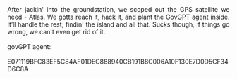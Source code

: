 <div style="text-align: justify;">
After jackin' into the groundstation, we scoped out the GPS satellite we need - Atlas. We gotta reach it, hack it, and plant the GovGPT agent inside. It’ll handle the rest, findin' the island and all that. Sucks though, if things go wrong, we can't even get rid of it.
<br>
<br>
govGPT agent:
<br>
<br>
<div class="codeblock">E071119BFC83EF5C84AF01DEC888940CB191B8C006A10F130E7D0D5CF34D6C8A</div>
</div>